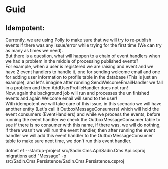 # Guid

## Idempotent:  
Currently, we are using Polly to make sure that we will try to re-publish events if there was any issue/error while trying for the first time (We can try as many as times we need).  
But there is a question, what will happen to a chain of event handlers when we had a problem in the middle of processing published events?  
For example, when a user is registered we are raising and event and we have 2 event handlers to handle it, one for sending welcome email and one for adding user information to profile table in the database (This is just an example), and let's imagine after running SendWelcomeEmailHandler we fall in a problem and then AddUserProfileHandler does not run!  
Now, again the background job will run and processes the un finished events and again Welcome email will send to the user!  
With idempotent we will take care of this issue, in this scenario we will have another entity (Let's call it OutboxMessageConsumers) which will hold the event consumers (EventHandlers) and while we process the events, before running the event handler we check the OutboxMessageConsumer table to see if there is no consumer with this name, if there was, we will do nothing, if there wasn't we will run the event handler, then after running the event handler we will add this event handler to the OutboxMessageConsumer table to make sure next time, we don't run this event handler.  



dotnet ef --startup-project src/Sadin.Cms.Api/Sadin.Cms.Api.csproj migrations add "Message" -p src/Sadin.Cms.Persistence/Sadin.Cms.Persistence.csproj